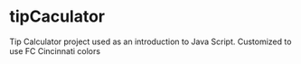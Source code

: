 # tipCaculator
Tip Calculator project used as an introduction to Java Script. Customized to use FC Cincinnati colors

